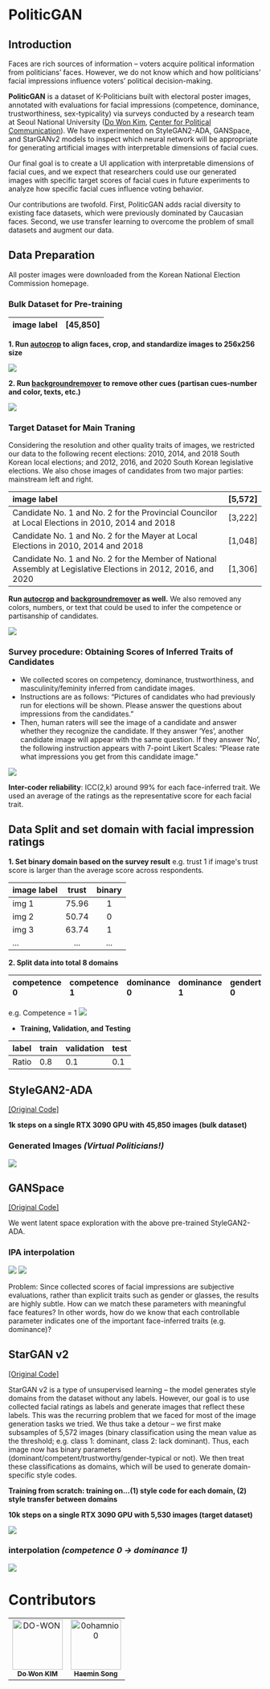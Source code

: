 # PoliticGAN

## Introduction
Faces are rich sources of information – voters acquire political information from politicians’ faces. However, we do not know which and how politicians’ facial impressions influence voters’ political decision-making. 

**PoliticGAN** is a dataset of K-Politicians built with electoral poster images, annotated with evaluations for facial impressions (competence, dominance, trustworthiness, sex-typicality) via surveys conducted by a research team at Seoul National University ([Do Won Kim](https://github.com/DO-WON), [Center for Political Communication](http://cpc.snu.ac.kr/)). We have experimented on StyleGAN2-ADA, GANSpace, and StarGANv2 models to inspect which neural network will be appropriate for generating artificial images with interpretable dimensions of facial cues. 

Our final goal is to create a UI application with interpretable dimensions of facial cues, and we expect that researchers could use our generated images with specific target scores of facial cues in future experiments to analyze how specific facial cues influence voting behavior.

Our contributions are twofold. First, PoliticGAN adds racial diversity to existing face datasets, which were previously dominated by Caucasian faces. Second, we use transfer learning to overcome the problem of small datasets and augment our data. 

## Data Preparation
All poster images were downloaded from the Korean National Election Commission homepage. 
### Bulk Dataset for Pre-training

| image label        | [45,850] |
| :------------------|------|



**1. Run [autocrop](https://github.com/leblancfg/autocrop) to align faces, crop, and standardize images to 256x256 size**

<img src="./img/bulk_w_bg.PNG">

**2. Run [backgroundremover](https://github.com/nadermx/backgroundremover) to remove other cues (partisan cues-number and color, texts, etc.)**

<img src="./img/bulk.PNG">


### Target Dataset for Main Traning

Considering the resolution and other quality traits of images, we restricted our data to the following recent elections: 2010, 2014, and 2018 South Korean local elections; and 2012, 2016, and 2020 South Korean legislative elections. We also chose images of candidates from two major parties: mainstream left and right.

| image label                                                                                                          | [5,572] |
| :--------------------------------------------------------------------------------------------------------------------|---------|
|Candidate No. 1 and No. 2 for the Provincial Councilor at Local Elections in 2010, 2014 and 2018                      | [3,222] |
|Candidate No. 1 and No. 2 for the Mayer at Local Elections in 2010, 2014 and 2018                                     | [1,048] |
|Candidate No. 1 and No. 2 for the Member of National Assembly at Legislative Elections in 2012, 2016, and 2020        | [1,306] |

**Run [autocrop](https://github.com/leblancfg/autocrop) and [backgroundremover](https://github.com/nadermx/backgroundremover) as well.**
We also removed any colors, numbers, or text that could be used to infer the competence or partisanship of candidates.

<img src="./img/mayer_male.PNG">

### Survey procedure: Obtaining Scores of Inferred Traits of Candidates
- We collected scores on competency, dominance, trustworthiness, and masculinity/feminity inferred from candidate images. 
- Instructions are as follows: “Pictures of candidates who had previously run for elections will be shown. Please answer the questions about impressions from the candidates.” 
- Then, human raters will see the image of a candidate and answer whether they recognize the candidate. If they answer ‘Yes’, another candidate image will appear with the same question. If they answer ‘No’, the following instruction appears with 7-point Likert Scales: “Please rate what impressions you get from this candidate image." 

<img src="./img/survey1.PNG">

**Inter-coder reliability**: ICC(2,k) around 99% for each face-inferred trait.
We used an average of the ratings as the representative score for each facial trait. 


## Data Split and set domain with facial impression ratings 

**1. Set binary domain based on the survey result**
e.g. trust 1 if image's trust score is larger than the average score across respondents. 

| image label          | trust             |  binary           | 
| :------------------- | :----------------:| :----------------:|
| img  1               | 75.96             | 1                 |
| img  2               | 50.74             | 0                 |
| img  3               | 63.74             | 1                 |
| ...                  | ...               | ...               |

**2. Split data into total 8 domains**

|competence 0 | competence 1 | dominance 0 | dominance 1 | gendertyp 0 | gendertyp 1 | trust 0 | trust 1 |
|:----------- |:-----------  |:----------- |:----------- |:----------- |:----------- |:--------|:--------|

e.g. Competence = 1 
<img src="./img/competence_1.PNG">


- **Training, Validation, and Testing**

| label | train | validation | test |
|:----------- |:-----------  |:----------- |:----------- |
|Ratio | 0.8 | 0.1 |0.1 |


## StyleGAN2-ADA
[[Original Code]](https://github.com/NVlabs/stylegan2-ada-pytorch)

**1k steps on a single RTX 3090 GPU with 45,850 images (bulk dataset)**

### Generated Images *(Virtual Politicians!)*

<img src="./img/stylegan2-ada.png">

## GANSpace
[[Original Code]](https://github.com/harskish/ganspace)

We went latent space exploration with the above pre-trained StyleGAN2-ADA.

### IPA interpolation 

<img src="./img/ganspace (1).jpg">
<img src="./img/ganspace (2).jpg">

Problem: Since collected scores of facial impressions are subjective evaluations, rather than explicit traits such as gender or glasses, the results are highly subtle. How can we match these parameters with meaningful face features? In other words, how do we know that each controllable parameter indicates one of the important face-inferred traits (e.g. dominance)? 


## StarGAN v2
[[Original Code]](https://github.com/clovaai/stargan-v2)

StarGAN v2 is a type of unsupervised learning – the model generates style domains from the dataset without any labels. However, our goal is to use collected facial ratings as labels and generate images that reflect these labels. This was the recurring problem that we faced for most of the image generation tasks we tried. We thus take a detour – we first make subsamples of 5,572 images (binary classification using the mean value as the threshold; e.g. class 1: dominant, class 2: lack dominant). Thus, each image now has binary parameters (dominant/competent/trustworthy/gender-typical or not). We then treat these classifications as domains, which will be used to generate domain-specific style codes.

**Training from scratch: training on...(1) style code for each domain, (2) style transfer between domains**

**10k steps on a single RTX 3090 GPU with 5,530 images (target dataset)**

<img src="./img/starganv2 (1).jpg">

### interpolation *(competence 0 -> dominance 1)*

<img src="./img/starganv2 (2).png">



# Contributors
<!-- readme: contributors -start -->
<table>
<tr>
    <td align="center">
        <a href="https://github.com/DO-WON">
            <img src="https://avatars.githubusercontent.com/u/62243691?s=400&u=66042ee73b3b67fc6463b71ec89f8d55b0753e5c&v=4" width="100;" alt="DO-WON"/>
            <br />
            <sub><b>Do Won KIM</b></sub>
        </a>
    </td>
    <td align="center">
        <a href="https://github.com/0ohamnio0">
            <img src="https://avatars.githubusercontent.com/u/67461531?v=4" width="100;" alt="0ohamnio0"/>
            <br />
            <sub><b>Haemin Song</b></sub>
        </a>
<!-- readme: contributors -end -->
